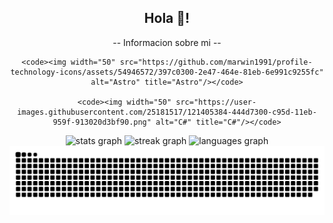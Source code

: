 <div align="center">
  <h2 align="center">Hola 👋!</h2>

<p>-- Informacion sobre mi --</p>

<div align="center">

	<code><img width="50" src="https://github.com/marwin1991/profile-technology-icons/assets/54946572/397c0300-2e47-464e-81eb-6e991c9255fc" alt="Astro" title="Astro"/></code>

	<code><img width="50" src="https://user-images.githubusercontent.com/25181517/121405384-444d7300-c95d-11eb-959f-913020d3bf90.png" alt="C#" title="C#"/></code>

</div>

</div>

<div align="center">
  <img src="https://github-readme-stats.vercel.app/api?username=israc0d33&hide_title=false&hide_rank=false&show_icons=true&include_all_commits=true&count_private=true&disable_animations=false&theme=bear&locale=en&hide_border=false" height="150" alt="stats graph"  />
  <img src="https://streak-stats.demolab.com?user=israc0d33&locale=en&mode=daily&theme=bear&hide_border=false&border_radius=5" height="150" alt="streak graph"  />
  <img src="https://github-readme-stats.vercel.app/api/top-langs?username=israc0d33&locale=en&hide_title=false&layout=compact&card_width=320&langs_count=5&theme=bear&hide_border=false" height="150" alt="languages graph"  />

  
</div>

<img src="https://raw.githubusercontent.com/israc0d33/israc0d33/output/snake.svg" alt="Snake animation">
